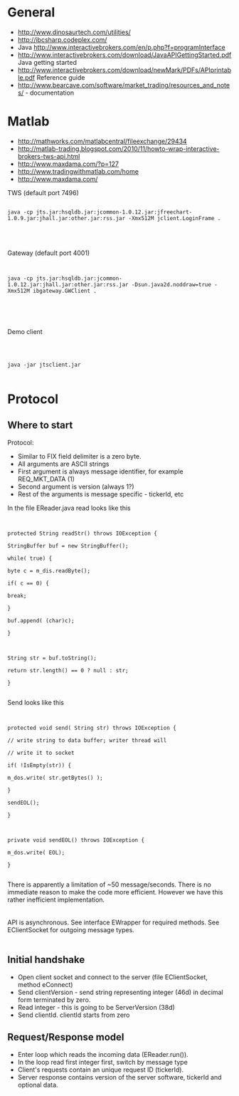 # General #

  * http://www.dinosaurtech.com/utilities/
  * http://ibcsharp.codeplex.com/
  * Java http://www.interactivebrokers.com/en/p.php?f=programInterface
  * http://www.interactivebrokers.com/download/JavaAPIGettingStarted.pdf Java getting started
  * http://www.interactivebrokers.com/download/newMark/PDFs/APIprintable.pdf  Reference guide
  * http://www.bearcave.com/software/market_trading/resources_and_notes/ - documentation

# Matlab #

  * http://mathworks.com/matlabcentral/fileexchange/29434
  * http://matlab-trading.blogspot.com/2010/11/howto-wrap-interactive-brokers-tws-api.html
  * http://www.maxdama.com/?p=127
  * http://www.tradingwithmatlab.com/home
  * http://www.maxdama.com/


TWS (default port 7496)
```

java -cp jts.jar:hsqldb.jar:jcommon-1.0.12.jar:jfreechart-1.0.9.jar:jhall.jar:other.jar:rss.jar -Xmx512M jclient.LoginFrame .
```

<br>
<br>

Gateway (default port 4001)<br>
<pre><code><br>
java -cp jts.jar:hsqldb.jar:jcommon-1.0.12.jar:jhall.jar:other.jar:rss.jar -Dsun.java2d.noddraw=true -Xmx512M ibgateway.GWClient .<br>
</code></pre>

<br>
<br>

Demo client<br>
<br>
<pre><code><br>
java -jar jtsclient.jar<br>
</code></pre>


<h1>Protocol</h1>

<h2>Where to start</h2>

Protocol:<br>
<ul><li>Similar to FIX field delimiter is a zero byte.<br>
</li><li>All arguments are ASCII strings<br>
</li><li>First argument is always message identifier, for example REQ_MKT_DATA (1)<br>
</li><li>Second argument is version (always 1?)<br>
</li><li>Rest of the arguments is message specific - tickerId, etc</li></ul>

In the file EReader.java read looks like this<br>
<pre><code><br>
protected String readStr() throws IOException {<br>
StringBuffer buf = new StringBuffer();<br>
while( true) {<br>
byte c = m_dis.readByte();<br>
if( c == 0) {<br>
break;<br>
}<br>
buf.append( (char)c);<br>
}<br>
<br>
String str = buf.toString();<br>
return str.length() == 0 ? null : str;<br>
}<br>
</code></pre>

Send looks like this<br>
<pre><code><br>
protected void send( String str) throws IOException {<br>
// write string to data buffer; writer thread will<br>
// write it to socket<br>
if( !IsEmpty(str)) {<br>
m_dos.write( str.getBytes() );<br>
}<br>
sendEOL();<br>
}<br>
<br>
private void sendEOL() throws IOException {<br>
m_dos.write( EOL);<br>
}<br>
</code></pre>

There is apparently a limitation of ~50 message/seconds. There is no immediate reason to make the code more efficient. However we have this rather inefficient implementation.<br>
<br>
<br>
API is asynchronous. See interface EWrapper for required methods. See EClientSocket for outgoing message types.<br>
<br>
<h2>Initial handshake</h2>
<ul><li>Open client socket and connect to the server (file EClientSocket, method eConnect)<br>
</li><li>Send clientVersion - send string representing integer (46d) in decimal form terminated by zero.<br>
</li><li>Read integer - this is going to be ServerVersion (38d)<br>
</li><li>Send clientId. clientId starts from zero</li></ul>

<h2>Request/Response model</h2>

<ul><li>Enter loop which reads the incoming data (EReader.run()).<br>
</li><li>In the loop read first integer first, switch by message type<br>
</li><li>Client's requests contain an unique request ID (tickerId).<br>
</li><li>Server response contains version of the server software, tickerId and optional data.